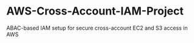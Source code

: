 # AWS-Cross-Account-IAM-Project
ABAC-based IAM setup for secure cross-account EC2 and S3 access in AWS
